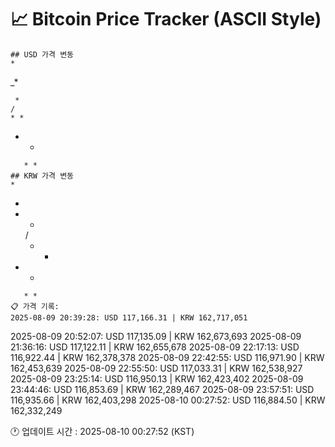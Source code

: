 # 📈 Bitcoin Price Tracker (ASCII Style)
    ## USD 가격 변동 
    *         
 _*       
          
     *    
    /     
    * *   
   *    * 
       * *
    ## KRW 가격 변동
    *         
 *        
  *       
     *    
    /     
    * *   
   *    * 
       * *
    📋 가격 기록:
    2025-08-09 20:39:28: USD 117,166.31 | KRW 162,717,051
2025-08-09 20:52:07: USD 117,135.09 | KRW 162,673,693
2025-08-09 21:36:16: USD 117,122.11 | KRW 162,655,678
2025-08-09 22:17:13: USD 116,922.44 | KRW 162,378,378
2025-08-09 22:42:55: USD 116,971.90 | KRW 162,453,639
2025-08-09 22:55:50: USD 117,033.31 | KRW 162,538,927
2025-08-09 23:25:14: USD 116,950.13 | KRW 162,423,402
2025-08-09 23:44:46: USD 116,853.69 | KRW 162,289,467
2025-08-09 23:57:51: USD 116,935.66 | KRW 162,403,298
2025-08-10 00:27:52: USD 116,884.50 | KRW 162,332,249
    
🕐 업데이트 시간 : 2025-08-10 00:27:52 (KST)
